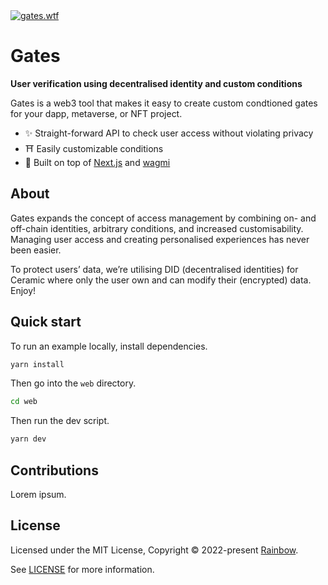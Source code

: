 <a href="https://gates.wtf/">
  <img alt="gates.wtf" src="https://user-images.githubusercontent.com/34306844/194741838-79d8eda2-24d5-4190-98bb-4854923b6bdc.png" />
</a>

# Gates

**User verification using decentralised identity and custom conditions**

Gates is a web3 tool that makes it easy to create custom condtioned gates for your dapp, metaverse, or NFT project.

- ✨ Straight-forward API to check user access without violating privacy
- ⛩ Easily customizable conditions
- 🫡 Built on top of [Next.js](https://nextjs.org) and [wagmi](https://github.com/tmm/wagmi)

## About

Gates expands the concept of access management by combining on- and off-chain identities, arbitrary conditions, and increased customisability. Managing user access and creating personalised experiences has never been easier.

To protect users’ data, we’re utilising DID (decentralised identities) for Ceramic where only the user own and can modify their (encrypted) data. Enjoy!

## Quick start

To run an example locally, install dependencies.

```bash
yarn install
```

Then go into the `web` directory.

```bash
cd web
```

Then run the dev script.

```bash
yarn dev
```

## Contributions

Lorem ipsum.

## License

Licensed under the MIT License, Copyright © 2022-present [Rainbow](https://rainbow.me).

See [LICENSE](./LICENSE) for more information.
